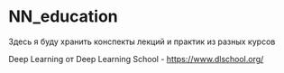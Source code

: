 # NN_education
Здесь я буду хранить конспекты лекций и практик из разных курсов 


Deep Learning от Deep Learning School - https://www.dlschool.org/
